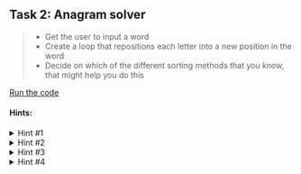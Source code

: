 ## Task 2: Anagram solver
> - Get the user to input a word 
> - Create a loop that repositions each letter into a new position in the word 
> - Decide on which of the different sorting methods that you know, that might help you do this

[Run the code](https://Anagram-Solver.minion3665.repl.run)
#### Hints:
<details>
  <summary>Hint #1</summary>
  
  ```python
  import itertools
  ```
  
  Try importing the itertools module to allow you to get all the possible arrangements of your input
</details>
<details>
  <summary>Hint #2</summary>
  
  ```python
  ang = input("Type an anagram: ")
  ```
  
  Get your user to give you a string as their original word
</details>
<details>
  <summary>Hint #3</summary>
  
  ```python
  ang1 = ["".join(perm) for perm in itertools.permutations(ang)]
  ```
  
  Join together all the different permutations (arrangements) of the letters
</details>
<details>
  <summary>Hint #4</summary>
  
  ```python
  input(ang1)
  ```
  
  Give the permutations back to the user
</details>

